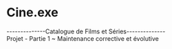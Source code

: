 # Cine.exe
--------------Catalogue de Films et Séries--------------\
Projet - Partie 1 ~ Maintenance corrective et évolutive

